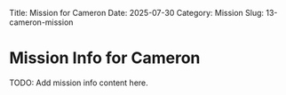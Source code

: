 Title: Mission for Cameron
Date: 2025-07-30
Category: Mission
Slug: 13-cameron-mission

# Mission Info for Cameron
TODO: Add mission info content here.
